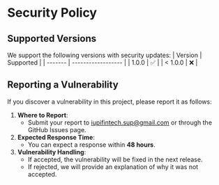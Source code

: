 # Security Policy

## Supported Versions

We support the following versions with security updates:
| Version | Supported |
| ------- | ------------------ |
| 1.0.0 | :white_check_mark: |
| < 1.0.0 | :x: |

## Reporting a Vulnerability

If you discover a vulnerability in this project, please report it as follows:

1. **Where to Report**:
   - Submit your report to [iupifintech.sup@gmail.com](mailto:security@iupi.fintech.com) or through the GitHub Issues page.
2. **Expected Response Time**:
   - You can expect a response within **48 hours**.
3. **Vulnerability Handling**:
   - If accepted, the vulnerability will be fixed in the next release.
   - If rejected, we will provide an explanation of why it was not accepted.
